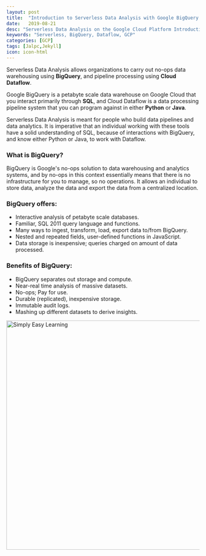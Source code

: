 ```yaml
---
layout: post
title:  "Introduction to Serverless Data Analysis with Google BigQuery and Cloud Dataflow"
date:   2019-08-21
desc: "Serverless Data Analysis on the Google Cloud Platform Introduction "
keywords: "Serverless, BigQuery, Dataflow, GCP"
categories: [GCP]
tags: [Jalpc,Jekyll]
icon: icon-html
---
```


Serverless Data Analysis allows organizations to carry out no-ops data warehousing using <b>BigQuery</b>, and pipeline processing using <b>Cloud Dataflow</b>. 

Google BigQuery is a petabyte scale data warehouse on Google Cloud that you interact primarily through <b>SQL</b>, and Cloud Dataflow is a data processing pipeline system that you can program against in either <b>Python</b> or <b>Java</b>. 

Serverless Data Analysis is meant for people who build data pipelines and data analytics. It is imperative that an individual working with these tools have a solid understanding of SQL, because of interactions with BigQuery, and know either Python or Java, to work with Dataflow.
<h3>
<b>What is BigQuery?</b>
</h3>
BigQuery is Google's no-ops solution to data warehousing and analytics systems, and by no-ops in this context essentially means that there is no infrastructure for you to manage, so no operations. It allows an individual to store data, analyze the data and export the data from a centralized location. 
<h3>
<b>BigQuery offers:</b>
</h3>
<ul>
  <li>Interactive analysis of petabyte scale databases. </li>
  <li>Familiar, SQL 2011 query language and functions.</li>
  <li>Many ways to ingest, transform, load, export data to/from BigQuery.</li>
  <li>Nested and repeated fields, user-defined functions in JavaScript.</li>
  <li>Data storage is inexpensive; queries charged on amount of data processed.</li>
</ul>
<h3>
<b>Benefits of BigQuery:</b>
</h3>
<ul>
  <li>BigQuery separates out storage and compute. </li>
  <li>Near-real time analysis of massive datasets.</li>
  <li>No-ops; Pay for use.</li>
  <li>Durable (replicated), inexpensive storage.</li>
  <li>Immutable audit logs.</li>
  <li>Mashing up different datasets to derive insights.</li>
</ul>

 <body>
      <img src="https://github.com/tonyjacobscloudpro/Jalpc/static/assets/img/blogaws/bigqueryrefarchitecture.jpg" alt="Simply Easy Learning" width=1280"
         height="597">
   </body>


